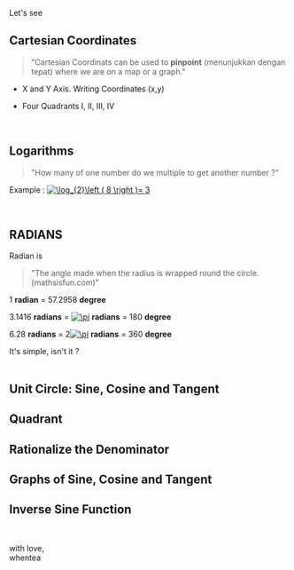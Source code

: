 Let's see

## Cartesian Coordinates

> "Cartesian Coordinats can be used to **pinpoint** (menunjukkan dengan tepat) where we are on a map or a graph."

* X and Y Axis. Writing Coordinates (x,y)

* Four Quadrants I, II, III, IV
<br/>

## Logarithms

> "How many of one number do we multiple to get another number ?"

Example : <a href="https://www.codecogs.com/eqnedit.php?latex=\log_{2}\left&space;(&space;8&space;\right&space;)=&space;3" target="_blank"><img src="https://latex.codecogs.com/gif.latex?\log_{2}\left&space;(&space;8&space;\right&space;)=&space;3" title="\log_{2}\left ( 8 \right )= 3" /></a>


<br/>

## RADIANS

Radian is
> "The angle made when the radius is wrapped round the circle. (mathsisfun.com)"

1 **radian** = 57.2958 **degree**

3.1416 **radians** = <a href="https://www.codecogs.com/eqnedit.php?latex=\pi" target="_blank"><img src="https://latex.codecogs.com/gif.latex?\pi" title="\pi" /></a> **radians** = 180 **degree**

6.28 **radians** = 2<a href="https://www.codecogs.com/eqnedit.php?latex=\pi" target="_blank"><img src="https://latex.codecogs.com/gif.latex?\pi" title="\pi" /></a> **radians** = 360 **degree**

It's simple, isn't it ?
<br/>
<br/>


## Unit Circle: Sine, Cosine and Tangent

## Quadrant

## Rationalize the Denominator

## Graphs of Sine, Cosine and Tangent

## Inverse Sine Function

<br/>  
  
  
with love,  
whentea
